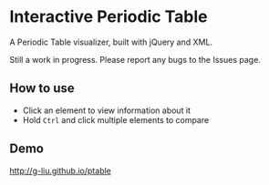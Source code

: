 Interactive Periodic Table
=============

A Periodic Table visualizer, built with jQuery and XML.

Still a work in progress. Please report any bugs to the Issues page.

## How to use

* Click an element to view information about it
* Hold `Ctrl` and click multiple elements to compare

## Demo

http://g-liu.github.io/ptable
